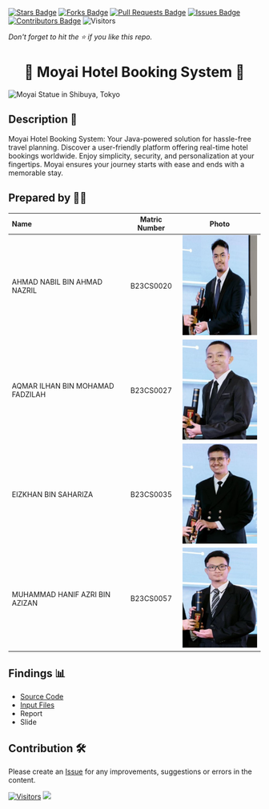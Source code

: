 [![Stars Badge](https://img.shields.io/github/stars/jjn7702/SECJ2154-OOP)](https://github.com/jjn7702/SECJ2154-OOP/Submission/Sample/stargazers)
[![Forks Badge](https://img.shields.io/github/forks/jjn7702/SECJ2154-OOP)](https://github.com/jjn7702/SECJ2154-OOP/Submission/Sample/network/members)
[![Pull Requests Badge](https://img.shields.io/github/issues-pr/jjn7702/SECJ2154-OOP)](https://github.com/jjn7702/SECJ2154-OOP/Submission/Sample/pulls)
[![Issues Badge](https://img.shields.io/github/issues/jjn7702/SECJ2154-OOP)](https://github.com/jjn7702/SECJ2154-OOP/Submission/Sample/issues)
[![Contributors Badge](https://img.shields.io/github/contributors/jjn7702/SECJ2154-OOP?color=2b9348)](https://github.com/jjn7702/SECJ2154-OOP/Submission/Sample/graphs/contributors)
![Visitors](https://api.visitorbadge.io/api/visitors?path=https%3A%2F%2Fgithub.com%2Fjjn7702%2FSECJ2154-OOP%2FSubmission%2FSample&labelColor=%23d9e3f0&countColor=%23697689&style=flat)

_Don't forget to hit the :star: if you like this repo._

<h1 align="center">
🗿 Moyai Hotel Booking System 🗿
</h1>

<img src="https://a3.cdn.japantravel.com/photo/44646-184656/1440x960!/tokyo-moyai-statue-in-shibuya-184656.jpg" alt="Moyai Statue in Shibuya, Tokyo">


## Description 📝

Moyai Hotel Booking System: Your Java-powered solution for hassle-free travel planning. Discover a user-friendly platform offering real-time hotel bookings worldwide. Enjoy simplicity, security, and personalization at your fingertips. Moyai ensures your journey starts with ease and ends with a memorable stay.

## Prepared by 🧑‍💻

| Name             | Matric Number | Photo                                                         |
| :---------------- | :-------------: | :------------------------------------------------------------: |
| AHMAD NABIL BIN AHMAD NAZRIL   | B23CS0020        | <img src="files/images/Ahmad Nabil.jpg" width=200px, height=200px>     |
| AQMAR ILHAN BIN MOHAMAD FADZILAH     | B23CS0027        | <img src="files/images/Aqmar Ilhan.jpg" width=150px, height=200px>         |
| EIZKHAN BIN SAHARIZA      | B23CS0035        | <img src="files/images/Eizkhan.jpg" width=150px, height=200px>         |
| MUHAMMAD HANIF AZRI BIN AZIZAN       | B23CS0057        | <img src="files/images/Hanif Azri.jpg" width=150px, height=200px>         |


## Findings 📊

- [Source Code](Submission/sec01_perdana/Group2/files/source-code/HotelBookingSystem/src/HotelBookingSystemApp.java)
- [Input Files](Submission/sec01_perdana/Group2/files/source-code/HotelBookingSystem/credentials/credentials.txt)
- Report
- Slide

## Contribution 🛠️
Please create an [Issue](https://github.com/jjn7702/SECJ2154-OOP/issues) for any improvements, suggestions or errors in the content.

[![Visitors](https://api.visitorbadge.io/api/visitors?path=https%3A%2F%2Fgithub.com%2Fjjn7702&labelColor=%23697689&countColor=%23555555&style=plastic)](https://visitorbadge.io/status?path=https%3A%2F%2Fgithub.com%2Fjjn7702)
![](https://hit.yhype.me/github/profile?user_id=81284918)
